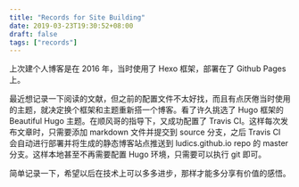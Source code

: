 ```yaml
---
title: "Records for Site Building"
date: 2019-03-23T19:30:52+08:00
draft: false
tags: ["records"]
---
```


上次建个人博客是在 2016 年，当时使用了 Hexo 框架，部署在了 Github Pages 上。

<!--more-->

最近想记录一下阅读的文献，但之前的配置文件不太好找，而且有点厌倦当时使用的主题，就决定换个框架和主题重新搭一个博客。看了许久挑选了 Hugo 框架的 Beautiful Hugo 主题。在顺风哥的指导下，又成功配置了 Travis CI。这样每次发布文章时，只需要添加 markdown 文件并提交到 source 分支，之后 Travis CI 会自动进行部署并将生成的静态博客站点推送到 ludics.github.io repo 的 master 分支。这样本地甚至不再需要配置 Hugo 环境，只需要可以执行 git 即可。

简单记录一下，希望以后在技术上可以多多进步，那样才能多分享有价值的感悟。

